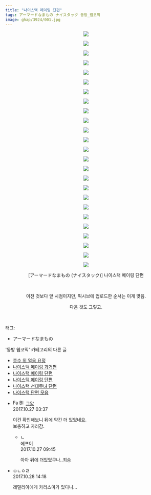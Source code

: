 ```yaml
---
title: "나이스택 메이링 단편"
tags: アーマードなまもの ナイスタック 동방_웹코믹
image: ghap/3924/001.jpg
---
```

<div class="article">
<p style="text-align: center; clear: none; float: none;"><img src="{{ site.nasurl }}/ghap/3924/001.jpg"/></p>
<p style="text-align: center; clear: none; float: none;"><img src="{{ site.nasurl }}/ghap/3924/002.jpg"/></p>
<p style="text-align: center; clear: none; float: none;"><img src="{{ site.nasurl }}/ghap/3924/003.jpg"/></p>
<p style="text-align: center; clear: none; float: none;"><img src="{{ site.nasurl }}/ghap/3924/004.jpg"/></p>
<p style="text-align: center; clear: none; float: none;"><img src="{{ site.nasurl }}/ghap/3924/005.jpg"/></p>
<p style="text-align: center; clear: none; float: none;"><img src="{{ site.nasurl }}/ghap/3924/006.jpg"/></p>
<p style="text-align: center; clear: none; float: none;"><img src="{{ site.nasurl }}/ghap/3924/007.jpg"/></p>
<p style="text-align: center; clear: none; float: none;"><img src="{{ site.nasurl }}/ghap/3924/008.jpg"/></p>
<p style="text-align: center; clear: none; float: none;"><img src="{{ site.nasurl }}/ghap/3924/009.jpg"/></p>
<p style="text-align: center; clear: none; float: none;"><img src="{{ site.nasurl }}/ghap/3924/010.jpg"/></p>
<p style="text-align: center; clear: none; float: none;"><img src="{{ site.nasurl }}/ghap/3924/011.jpg"/></p>
<p style="text-align: center; clear: none; float: none;"><img src="{{ site.nasurl }}/ghap/3924/012.jpg"/></p>
<p style="text-align: center; clear: none; float: none;"><img src="{{ site.nasurl }}/ghap/3924/013.jpg"/></p>
<p style="text-align: center; clear: none; float: none;"><img src="{{ site.nasurl }}/ghap/3924/014.jpg"/></p>
<p style="text-align: center; clear: none; float: none;"><img src="{{ site.nasurl }}/ghap/3924/015.jpg"/></p>
<p style="text-align: center; clear: none; float: none;"><img src="{{ site.nasurl }}/ghap/3924/016.jpg"/></p>
<p style="text-align: center; clear: none; float: none;"><img src="{{ site.nasurl }}/ghap/3924/017.jpg"/></p>
<p style="text-align: center; clear: none; float: none;"><img src="{{ site.nasurl }}/ghap/3924/018.jpg"/></p>
<p style="text-align: center; clear: none; float: none;"><img src="{{ site.nasurl }}/ghap/3924/019.jpg"/></p>
<p style="text-align: center; clear: none; float: none;"><img src="{{ site.nasurl }}/ghap/3924/020.jpg"/></p>
<p style="text-align: center; clear: none; float: none;"><img src="{{ site.nasurl }}/ghap/3924/021.jpg"/></p>
<p style="text-align: center; clear: none; float: none;"><img src="{{ site.nasurl }}/ghap/3924/022.jpg"/></p>
<p style="text-align: center; clear: none; float: none;"><img src="{{ site.nasurl }}/ghap/3924/023.jpg"/></p>
<p style="text-align: center; clear: none; float: none;"><img src="{{ site.nasurl }}/ghap/3924/024.jpg"/></p>
<p style="text-align: center; clear: none; float: none;"><img src="{{ site.nasurl }}/ghap/3924/025.jpg"/></p>
<p style="text-align: center; clear: none; float: none;">[アーマードなまもの (ナイスタック)] 나이스택 메이링 단편</p>
<p style="text-align: center; clear: none; float: none;"><br/></p>
<p style="text-align: center; clear: none; float: none;">이전 것보다 앞 시점이지만, 픽시브에 업로드한 순서는 이게 맞음.</p>
<p style="text-align: center; clear: none; float: none;">다음 것도 그렇고.</p>
<p><br/></p>
</div><div class="tagTrail">
<p>태그: </p>
<ul>
<li>アーマードなまもの</li>
</ul>
</div><div class="another">
<p>'동방 웹코믹' 카테고리의 다른 글</p>
<ul>
<li><a href="/2017-10-28-ghap_3931">호수 위 얼음 요정</a></li>
<li><a href="/2017-10-27-ghap_3925">나이스택 메이링 과거편</a></li>
<li><a href="/2017-10-27-ghap_3924">나이스택 메이링 단편</a></li>
<li><a href="/2017-10-27-ghap_3923">나이스택 메이링 단편</a></li>
<li><a href="/2017-10-27-ghap_3922">나이스택 선대무녀 단편</a></li>
<li><a href="/2017-10-27-ghap_3921">나이스택 단편 모음</a></li>
</ul>
</div><div class="cb_module cb_fluid">
<div class="cb_wrt cb_profile">
<div class="comment">
<ul>
<li class="cb_thumb_off" id="comment15115344">
<div class="cb_comment_area">
<div class="cb_info_area">
<div class="cb_section">
<span class="cb_nick_name"><img alt="Favicon of https://ghaptouhou.tistory.com" height="16" onerror="this.onerror=null;this.parentNode.removeChild(this)" src="https://ghaptouhou.tistory.com/favicon.ico" width="16"/> <img alt="BlogIcon" height="16" onerror="this.parentNode.removeChild(this)" src="https://ghaptouhou.tistory.com/index.gif" width="16"/> <a href="https://ghaptouhou.tistory.com" onclick="return openLinkInNewWindow(this)"> 그압</a><span class="tistoryProfileLayerTrigger" onclick='TistoryProfile.show(event, this, {"title":"\uc800\uae30 \uc774\uac70 \ub098\uc911\uc5d0 \uc218\uc815 \uac00\ub2a5\ud558\ub098\uc694","url":"https:\/\/ghap.tistory.com","nickname":"\uadf8\uc555","items":[]}); return false;'></span></span>
</div>
<div class="cb_section">
<span class="cb_date">2017.10.27 03:37 </span>
</div>
</div>
<div class="cb_dsc_comment">
<p class="cb_dsc">
											이건 확인해보니 뒤에 약간 더 있었네요.<br/>
보충하고 자러감.
										</p>
</div>
<ul>
<li class="cb_thumb_off" id="comment15115444">
<span class="cb_bu_subnode">ㄴ</span>
<div class="cb_comment_area">
<div class="cb_info_area">
<div class="cb_section">
<span class="cb_nick_name">에프이</span>
</div>
<div class="cb_section">
<span class="cb_date">2017.10.27 09:45 </span>
</div>
</div>
<div class="cb_dsc_comment">
<p class="cb_dsc">
																아아 뒤에 더있었구나..죄송
															</p>
</div>
</div>
</li>
</ul>
</div></li>
<li class="cb_thumb_off" id="comment15116451">
<div class="cb_comment_area">
<div class="cb_info_area">
<div class="cb_section">
<span class="cb_nick_name">ㅁㄴㅇㄹ</span>
</div>
<div class="cb_section">
<span class="cb_date">2017.10.28 14:18 </span>
</div>
</div>
<div class="cb_dsc_comment">
<p class="cb_dsc">
											레밀리아에게 카리스마가 있다니...
										</p>
</div>
</div></li>
</ul>
</div>
</div><!-- commentList close -->
</div>